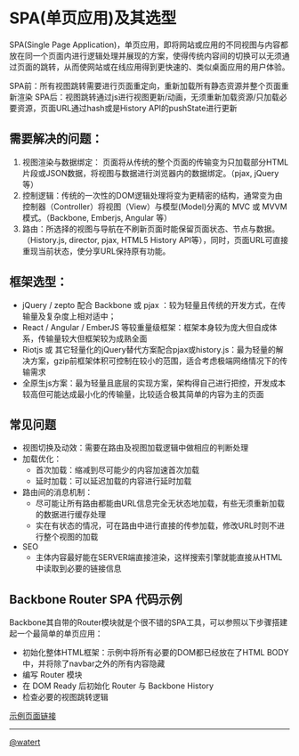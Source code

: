 SPA(单页应用)及其选型
=================

SPA(Single Page Application)，单页应用，即将网站或应用的不同视图与内容都放在同一个页面内进行逻辑处理并展现的方案，使得传统内容间的切换可以无须通过页面的跳转，从而使网站或在线应用得到更快速的、类似桌面应用的用户体验。

SPA前：所有视图跳转需要进行页面重定向，重新加载所有静态资源并整个页面重新渲染
SPA后：视图跳转通过js进行视图更新/动画，无须重新加载资源/只加载必要资源，页面URL通过hash或是History API的pushState进行更新

## 需要解决的问题：

1. 视图渲染与数据绑定： 页面将从传统的整个页面的传输变为只加载部分HTML片段或JSON数据，将视图与数据进行浏览器内的数据绑定。（pjax, jQuery等）
2. 控制逻辑：传统的一次性的DOM逻辑处理将变为更精密的结构，通常变为由控制器（Controller）将视图（View）与模型(Model)分离的 MVC 或 MVVM 模式。（Backbone, Emberjs, Angular 等）
3. 路由：所选择的视图与导航在不刷新页面时能保留页面状态、节点与数据。（History.js, director, pjax, HTML5 History API等），同时，页面URL可直接重现当前状态，使分享URL保持原有功能。

## 框架选型：

- jQuery / zepto 配合 Backbone 或 pjax ：较为轻量且传统的开发方式，在传输量及复杂度上相对适中；
- React / Angular / EmberJS 等较重量级框架：框架本身较为庞大但自成体系，传输量较大但框架较为成熟全面
- Riotjs 或 其它轻量化的jQuery替代方案配合pjax或history.js：最为轻量的解决方案，gzip前框架体积可控制在较小的范围，适合考虑极端网络情况下的传输需求
- 全原生js方案：最为轻量且底层的实现方案，架构得自己进行把控，开发成本较高但可能达成最小化的传输量，比较适合极其简单的内容为主的页面

## 常见问题

- 视图切换及动效：需要在路由及视图加载逻辑中做相应的判断处理
- 加载优化：
    - 首次加载：缩减到尽可能少的内容加速首次加载
    - 延时加载：可以延迟加载的内容进行延时加载
- 路由间的消息机制：
    - 尽可能让所有路由都能由URL信息完全无状态地加载，有些无须重新加载的数据进行缓存处理
    - 实在有状态的情况，可在路由中进行直接的传参加载，修改URL时则不进行整个视图的加载
- SEO
    - 主体内容最好能在SERVER端直接渲染，这样搜索引擎就能直接从HTML中读取到必要的链接信息

## Backbone Router SPA 代码示例

Backbone其自带的Router模块就是个很不错的SPA工具，可以参照以下步骤搭建起一个最简单的单页应用：

- 初始化整体HTML框架：示例中将所有必要的DOM都已经放在了HTML BODY中，并将除了navbar之外的所有内容隐藏
- 编写 Router 模块
- 在 DOM Ready 后初始化 Router 与 Backbone History
- 检查必要的视图跳转逻辑

[示例页面链接](examples/router.html)

---

[@watert](https://github.com/watert/)
